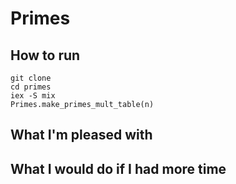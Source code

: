 # Primes

## How to run

```
git clone
cd primes
iex -S mix
Primes.make_primes_mult_table(n)
```

## What I'm pleased with

## What I would do if I had more time

